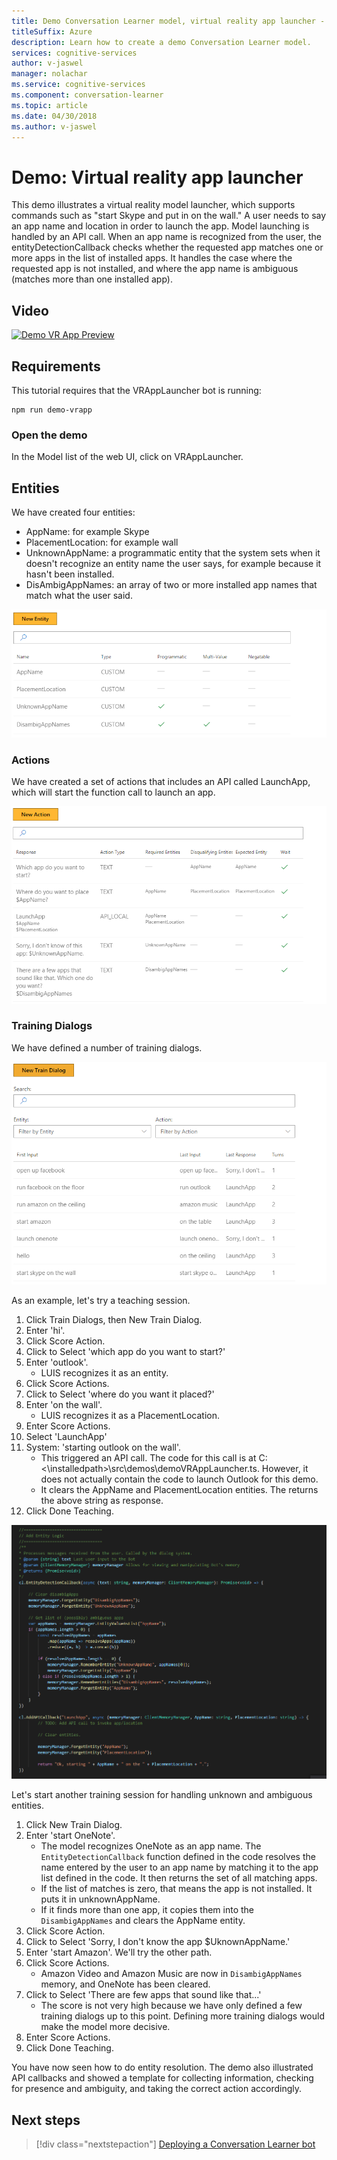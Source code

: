 ```yaml
---
title: Demo Conversation Learner model, virtual reality app launcher - Microsoft Cognitive Services | Microsoft Docs
titleSuffix: Azure
description: Learn how to create a demo Conversation Learner model.
services: cognitive-services
author: v-jaswel
manager: nolachar
ms.service: cognitive-services
ms.component: conversation-learner
ms.topic: article
ms.date: 04/30/2018
ms.author: v-jaswel
---
```


# Demo: Virtual reality app launcher

This demo illustrates a virtual reality model launcher, which supports commands such as "start Skype and put in on the wall." A user needs to say an app name and location in order to launch the app. Model launching is handled by an API call. When an app name is recognized from the user, the entityDetectionCallback checks whether the requested app matches one or more apps in the list of installed apps. It handles the case where the requested app is not installed, and where the app name is ambiguous (matches more than one installed app).

## Video

[![Demo VR App Preview](http://aka.ms/cl-demo-vrapp-preview)](http://aka.ms/blis-demo-vrapp)

## Requirements

This tutorial requires that the VRAppLauncher bot is running:

	npm run demo-vrapp
	
### Open the demo

In the Model list of the web UI, click on VRAppLauncher. 

## Entities

We have created four entities:

- AppName: for example Skype
- PlacementLocation: for example wall
- UnknownAppName: a programmatic entity that the system sets when it doesn't recognize an entity name the user says, for example because it hasn't been installed.
- DisAmbigAppNames: an array of two or more installed app names that match what the user said. 

![](../media/tutorial_vrapplauncher_entities.PNG)

### Actions

We have created a set of actions that includes an API called LaunchApp, which will start the function call to launch an app.

![](../media/tutorial_vrapplauncher_actions.PNG)

### Training Dialogs
We have defined a number of training dialogs.

![](../media/tutorial_vrapplauncher_dialogs.PNG)

As an example, let's try a teaching session.

1. Click Train Dialogs, then New Train Dialog.
1. Enter 'hi'.
2. Click Score Action.
3. Click to Select 'which app do you want to start?'
4. Enter 'outlook'.
	- LUIS recognizes it as an entity.
5. Click Score Actions.
3. Click to Select 'where do you want it placed?'
4. Enter 'on the wall'.
	- LUIS recognizes it as a PlacementLocation.
2. Enter Score Actions.
6. Select 'LaunchApp'
7. System: 'starting outlook on the wall'.
	- This triggered an API call. The code for this call is at C:\<\installedpath>\src\demos\demoVRAppLauncher.ts. However, it does not actually contain the code to launch Outlook for this demo.
	- It clears the AppName and PlacementLocation entities. The returns the above string as response.
4. Click Done Teaching.

![](../media/tutorial_vrapplauncher_callbackcode.PNG)

Let's start another training session for handling unknown and ambiguous entities.

1. Click New Train Dialog.
1. Enter 'start OneNote'. 
	- The model recognizes OneNote as an app name. The `EntityDetectionCallback` function defined in the code resolves the name entered by the user to an app name by matching it to the app list defined in the code. It then returns the set of all matching apps. 
	- If the list of matches is zero, that means the app is not installed. It puts it in unknownAppName.
	- If it finds more than one app, it copies them into the `DisambigAppNames` and clears the AppName entity.
2. Click Score Action.
3. Click to Select 'Sorry, I don't know the app $UknownAppName.'
4. Enter 'start Amazon'. We'll try the other path.
5. Click Score Actions.
	- Amazon Video and Amazon Music are now in `DisambigAppNames` memory, and OneNote has been cleared.
3. Click to Select 'There are few apps that sound like that...'
	- The score is not very high because we have only defined a few training dialogs up to this point. Defining more training dialogs would make the model more decisive.
2. Enter Score Actions.
4. Click Done Teaching.

You have now seen how to do entity resolution. The demo also illustrated API callbacks and showed a template for collecting information, checking for presence and ambiguity, and taking the correct action accordingly.

## Next steps

> [!div class="nextstepaction"]
> [Deploying a Conversation Learner bot](../deploy-to-bf.md)
